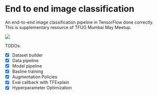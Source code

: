 # End to end image classification

An end-to-end image classification pipeline in TensorFlow done correctly. This is supplementary resource of TFUG Mumbai May Meetup.

![](https://pbs.twimg.com/media/FwKYX6pacAAmaVi?format=jpg&name=large)

TODOs:

- [x] Dataset builder
- [x] Data pipeline
- [x] Model pipeline
- [x] Basline training
- [x] Augmentation Policies
- [x] Eval callback with TFExplain
- [x] Hyperparameter Optimization
